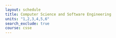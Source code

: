 ```yaml
---
layout: schedule
title: Computer Science and Software Engineering
units: "1,2,3,4,5,6"
search_exclude: true
course: csse
---
```


